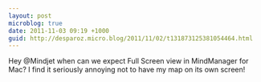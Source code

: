 ```yaml
---
layout: post
microblog: true
date: 2011-11-03 09:19 +1000
guid: http://desparoz.micro.blog/2011/11/02/t131873125381054464.html
---
```

Hey @Mindjet when can we expect Full Screen view in MindManager for Mac? I find it seriously annoying not to have  my map on its own screen!
